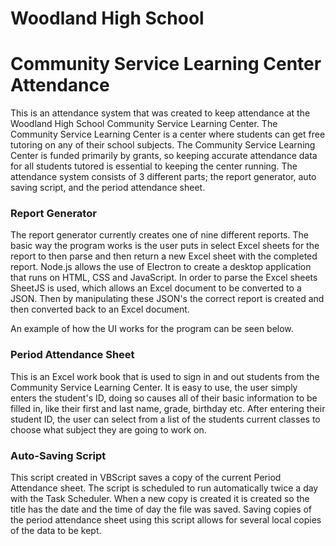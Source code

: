 # Woodland High School
# Community Service Learning Center Attendance
This is an attendance system that was created to keep attendance at the Woodland High School Community Service Learning Center. The Community Service Learning Center is a center where students can get free tutoring on any of their school subjects. The Community Service Learning Center is funded primarily by grants, so keeping accurate attendance data for all students tutored is essential to keeping the center running. The attendance system consists of 3 different parts; the report generator, auto saving script, and the period attendance sheet.

### Report Generator
The report generator currently creates one of nine different reports. The basic way the program works is the user puts in select Excel sheets for the report to then parse and then return a new Excel sheet with the completed report. Node.js allows the use of Electron to create a desktop application that runs on HTML, CSS and JavaScript. In order to parse the Excel sheets SheetJS is used, which allows an Excel document to be converted to a JSON. Then by manipulating these JSON's the correct report is created and then converted back to an Excel document.

An example of how the UI works for the program can be seen below.








### Period Attendance Sheet
This is an Excel work book that is used to sign in and out students from the Community Service Learning Center. It is easy to use, the user simply enters the student's ID, doing so causes all of their basic information to be filled in, like their first and last name, grade, birthday etc. After entering their student ID, the user can select from a list of the students current classes to choose what subject they are going to work on. 



### Auto-Saving Script
This script created in VBScript saves a copy of the current Period Attendance sheet. The script is scheduled to run automatically twice a day with the Task Scheduler. When a new copy is created it is created so the title has the date and the time of day the file was saved. Saving copies of the period attendance sheet using this script allows for several local copies of the data to be kept.

